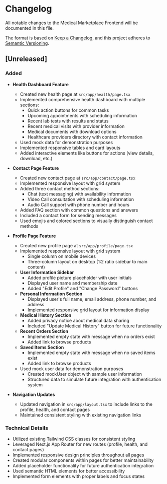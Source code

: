 # Changelog

All notable changes to the Medical Marketplace Frontend will be documented in this file.

The format is based on [Keep a Changelog](https://keepachangelog.com/en/1.0.0/),
and this project adheres to [Semantic Versioning](https://semver.org/spec/v2.0.0.html).

## [Unreleased]

### Added
- **Health Dashboard Feature**
  - Created new health page at `src/app/health/page.tsx`
  - Implemented comprehensive health dashboard with multiple sections:
    - Quick action buttons for common tasks
    - Upcoming appointments with scheduling information
    - Recent lab tests with results and status
    - Recent medical visits with provider information
    - Medical documents with download options
    - Healthcare providers directory with contact information
  - Used mock data for demonstration purposes
  - Implemented responsive tables and card layouts
  - Added interactive elements like buttons for actions (view details, download, etc.)

- **Contact Page Feature**
  - Created new contact page at `src/app/contact/page.tsx`
  - Implemented responsive layout with grid system
  - Added three contact method sections:
    - Chat (text messaging) with availability information
    - Video Call consultation with scheduling information
    - Audio Call support with phone number and hours
  - Added FAQ section with common questions and answers
  - Included a contact form for sending messages
  - Used emojis and colored sections to visually distinguish contact methods

- **Profile Page Feature**
  - Created new profile page at `src/app/profile/page.tsx`
  - Implemented responsive layout with grid system
    - Single column on mobile devices
    - Three-column layout on desktop (1:2 ratio sidebar to main content)
  - **User Information Sidebar**
    - Added profile picture placeholder with user initials
    - Displayed user name and membership date
    - Added "Edit Profile" and "Change Password" buttons
  - **Personal Information Section**
    - Displayed user's full name, email address, phone number, and address
    - Implemented responsive grid layout for information display
  - **Medical History Section**
    - Added privacy notice about medical data sharing
    - Included "Update Medical History" button for future functionality
  - **Recent Orders Section**
    - Implemented empty state with message when no orders exist
    - Added link to browse products
  - **Saved Items Section**
    - Implemented empty state with message when no saved items exist
    - Added link to browse products
  - Used mock user data for demonstration purposes
    - Created mockUser object with sample user information
    - Structured data to simulate future integration with authentication system

- **Navigation Updates**
  - Updated navigation in `src/app/layout.tsx` to include links to the profile, health, and contact pages
  - Maintained consistent styling with existing navigation links

### Technical Details
- Utilized existing Tailwind CSS classes for consistent styling
- Leveraged Next.js App Router for new routes (profile, health, and contact pages)
- Implemented responsive design principles throughout all pages
- Created modular components within pages for better maintainability
- Added placeholder functionality for future authentication integration
- Used semantic HTML elements for better accessibility
- Implemented form elements with proper labels and focus states
